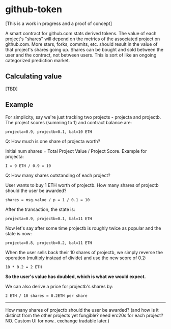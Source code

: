 # github-token
[This is a work in progress and a proof of concept]

A smart contract for github.com stats derived tokens.  The value of each project's "shares" will depend on the metrics of the associated project on github.com.  More stars, forks, 
commits, etc. should result in the value of that project's shares going up.  Shares can be bought and sold between the user and the contract, not between users.  This is sort of 
like an ongoing categorized prediction market.

## Calculating value
[TBD]
## Example

For simplicity, say we're just tracking two projects - projecta and projectb.  The project scores (summing to 1) and contract balance are:

`projecta=0.9, projectb=0.1, bal=10 ETH`

Q: How much is one share of projecta worth?

Initial num shares = Total Project Value / Project Score.  Example for projecta:

`I = 9 ETH / 0.9 = 10`

Q: How many shares outstanding of each project?  

User wants to buy 1 ETH worth of projectb.  How many shares of projectb should the user be awarded?

`shares = msg.value / p = 1 / 0.1 = 10`

After the transaction, the state is:  

`projecta=0.9, projectb=0.1, bal=11 ETH`

Now let's say after some time projectb is roughly twice as popular and the state is now: 

`projecta=0.8, projectb=0.2, bal=11 ETH`

When the user sells back their 10 shares of projectb, we simply reverse the operation (multiply instead of divide) and use the new score of 0.2:

`10 * 0.2 = 2 ETH`

**So the user's value has doubled, which is what we would expect.**

We can also derive a price for projectb's shares by:

`2 ETH / 10 shares = 0.2ETH per share`

---
How many shares of projectb should the user be awarded?  (and how is it distinct from the other projects yet fungible?  need erc20s for each project?  NO.  Custom UI for now.. exchange tradable later.)
